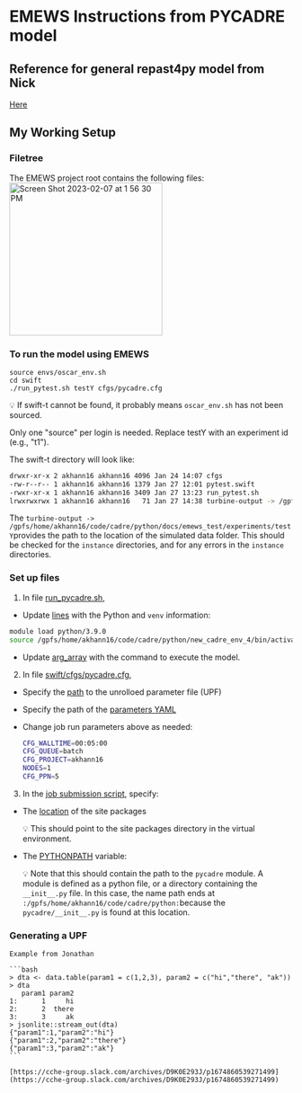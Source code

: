 # EMEWS Instructions from PYCADRE model

## Reference for general repast4py model from Nick

[Here](https://github.com/khanna-lab/cadre/blob/master/python/docs/emews_instructions.md)

## My Working Setup
### Filetree

The EMEWS project root contains the following files:
<img width="272" alt="Screen Shot 2023-02-07 at 1 56 30 PM" src="https://user-images.githubusercontent.com/8194564/217339644-5bc4fdf5-b883-4846-aa7e-a6e6fb61ab4b.png">



### To run the model using EMEWS

```
source envs/oscar_env.sh
cd swift
./run_pytest.sh testY cfgs/pycadre.cfg
```


💡 If swift-t cannot be found, it probably means `oscar_env.sh` has not been sourced.



Only one "source" per login is needed. Replace testY with an experiment id (e.g., "t1").

The swift-t directory will look like:
 

```bash
drwxr-xr-x 2 akhann16 akhann16 4096 Jan 24 14:07 cfgs
-rw-r--r-- 1 akhann16 akhann16 1379 Jan 27 12:01 pytest.swift
-rwxr-xr-x 1 akhann16 akhann16 3409 Jan 27 13:23 run_pytest.sh
lrwxrwxrwx 1 akhann16 akhann16   71 Jan 27 14:38 turbine-output -> /gpfs/home/akhann16/code/cadre/python/docs/emews_test/experiments/testY
```

The `turbine-output -> /gpfs/home/akhann16/code/cadre/python/docs/emews_test/experiments/testY`provides the path to the location of the simulated data folder. This should be checked for the `instance` directories, and for any errors in the `instance` directories.

### Set up files

1) In file [run_pycadre.sh](https://github.com/khanna-lab/cadre/blob/74a45608342f5e7e090cbe6671d62d3b15a6416f/python/docs/emews_test/scripts/run_model_pycadre.sh), 

- Update [lines](https://github.com/khanna-lab/cadre/blob/74a45608342f5e7e090cbe6671d62d3b15a6416f/python/docs/emews_test/scripts/run_model_pycadre.sh#L35-L38) with the Python and `venv` information:

```bash
module load python/3.9.0
source /gpfs/home/akhann16/code/cadre/python/new_cadre_env_4/bin/activate
```

- Update [arg_array](https://github.com/khanna-lab/cadre/blob/c1915e1c8a9ed3329c81ea54d517135333b0ad8a/python/docs/emews_test/scripts/run_model_pycadre.sh#L58) with the command to execute the model.

2) In file [swift/cfgs/pycadre.cfg](https://github.com/khanna-lab/cadre/blob/master/python/docs/emews_test/swift/cfgs/pycadre.cfg), 

- Specify the [path](https://github.com/khanna-lab/cadre/blob/c1915e1c8a9ed3329c81ea54d517135333b0ad8a/python/docs/emews_test/swift/cfgs/pycadre.cfg#L9) to  the unrolloed parameter file (UPF)
- Specify the path of the [parameters YAML](https://github.com/khanna-lab/cadre/blob/c1915e1c8a9ed3329c81ea54d517135333b0ad8a/python/docs/emews_test/swift/cfgs/pycadre.cfg#L10)
- Change job run parameters above as needed:
    
    ```bash
    CFG_WALLTIME=00:05:00
    CFG_QUEUE=batch
    CFG_PROJECT=akhann16
    NODES=1
    CFG_PPN=5
    ```
    

3) In the [job submission script](https://github.com/khanna-lab/cadre/blob/master/python/docs/emews_test/swift/run_pytest.sh), specify:

- The [location](https://github.com/khanna-lab/cadre/blob/c1915e1c8a9ed3329c81ea54d517135333b0ad8a/python/docs/emews_test/swift/run_pytest.sh#L58) of the site packages
    
    
    💡 This should point to the site packages directory in the virtual environment.
    
    
    
- The [PYTHONPATH](https://github.com/khanna-lab/cadre/blob/c1915e1c8a9ed3329c81ea54d517135333b0ad8a/python/docs/emews_test/swift/run_pytest.sh#L59) variable:
    
    
    💡 Note that this should contain the path to the `pycadre` module. A module is defined as a python file, or a directory containing the `__init__.py` file.  In this case, the name path ends at `:/gpfs/home/akhann16/code/cadre/python:`because the `pycadre/__init__.py` is found at this location.
    
   
### Generating a UPF
    
    Example from Jonathan
    
    ```bash
    > dta <- data.table(param1 = c(1,2,3), param2 = c("hi","there", "ak"))
    > dta
       param1 param2
    1:      1     hi
    2:      2  there
    3:      3     ak
    > jsonlite::stream_out(dta)
    {"param1":1,"param2":"hi"}
    {"param1":2,"param2":"there"}
    {"param1":3,"param2":"ak"}
    ```
    
    [https://cche-group.slack.com/archives/D9K0E293J/p1674860539271499](https://cche-group.slack.com/archives/D9K0E293J/p1674860539271499)
    
    
